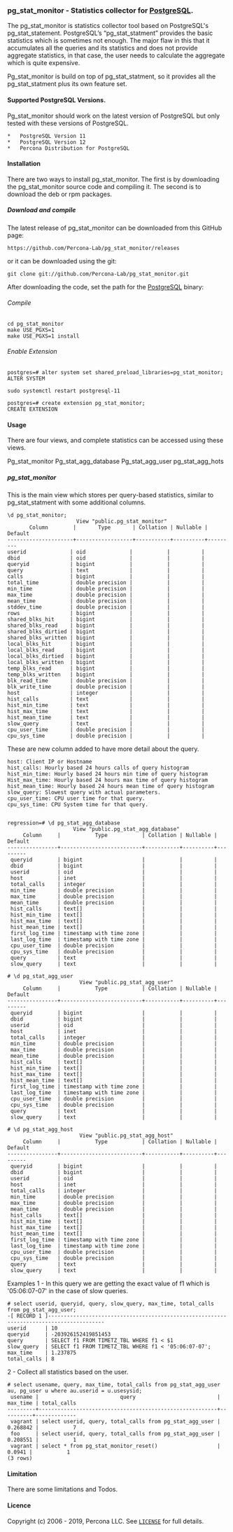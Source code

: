 
### pg_stat_monitor - Statistics collector for [PostgreSQL][1].

The pg_stat_monitor is statistics collector tool based on PostgreSQL's pg_stat_statement. PostgreSQL’s “pg_stat_statment” provides the basic statistics which is sometimes not enough. The major flaw in this that it accumulates all the queries and its statistics and does not provide aggregate statistics, in that case, the user needs to calculate the aggregate which is quite expensive.

Pg_stat_monitor is build on top of pg_stat_statment, so it provides all the pg_stat_statment plus its own feature set. 
  
#### Supported PostgreSQL Versions.
Pg_stat_monitor should work on the latest version of PostgreSQL but only tested with these versions of PostgreSQL.

    *   PostgreSQL Version 11
    *   PostgreSQL Version 12
    *   Percona Distribution for PostgreSQL

#### Installation
There are two ways to install pg_stat_monitor. The first is by downloading the pg_stat_monitor source code and compiling it. The second is to download the deb or rpm packages.

##### Download and compile
The latest release of pg_stat_monitor can be downloaded from this GitHub page:

    https://github.com/Percona-Lab/pg_stat_monitor/releases
    
or it can be downloaded using the git:

    git clone git://github.com/Percona-Lab/pg_stat_monitor.git
    
After downloading the code, set the path for the [PostgreSQL][1] binary:

###### Compile
    cd pg_stat_monitor
    make USE_PGXS=1
    make USE_PGXS=1 install

###### Enable Extension
    postgres=# alter system set shared_preload_libraries=pg_stat_monitor;
    ALTER SYSTEM

    sudo systemctl restart postgresql-11

    postgres=# create extension pg_stat_monitor;
    CREATE EXTENSION


#### Usage
There are four views, and complete statistics can be accessed using these views.

  Pg_stat_monitor
  Pg_stat_agg_database
  Pg_stat_agg_user
  pg_stat_agg_hots

##### pg_stat_monitor
This is the main view which stores per query-based statistics, similar to pg_stat_statment with some additional columns.

    \d pg_stat_monitor;
                          View "public.pg_stat_monitor"
           Column        |       Type       | Collation | Nullable | Default 
    ---------------------+------------------+-----------+----------+---------
    userid              | oid              |           |          | 
    dbid                | oid              |           |          | 
    queryid             | bigint           |           |          | 
    query               | text             |           |          | 
    calls               | bigint           |           |          | 
    total_time          | double precision |           |          | 
    min_time            | double precision |           |          | 
    max_time            | double precision |           |          | 
    mean_time           | double precision |           |          | 
    stddev_time         | double precision |           |          | 
    rows                | bigint           |           |          | 
    shared_blks_hit     | bigint           |           |          | 
    shared_blks_read    | bigint           |           |          | 
    shared_blks_dirtied | bigint           |           |          | 
    shared_blks_written | bigint           |           |          | 
    local_blks_hit      | bigint           |           |          | 
    local_blks_read     | bigint           |           |          | 
    local_blks_dirtied  | bigint           |           |          | 
    local_blks_written  | bigint           |           |          | 
    temp_blks_read      | bigint           |           |          | 
    temp_blks_written   | bigint           |           |          | 
    blk_read_time       | double precision |           |          | 
    blk_write_time      | double precision |           |          | 
    host                | integer          |           |          | 
    hist_calls          | text             |           |          | 
    hist_min_time       | text             |           |          | 
    hist_max_time       | text             |           |          | 
    hist_mean_time      | text             |           |          | 
    slow_query          | text             |           |          | 
    cpu_user_time       | double precision |           |          | 
    cpu_sys_time        | double precision |           |          | 
    

These are new column added to have more detail about the query.
    
    host: Client IP or Hostname
    hist_calls: Hourly based 24 hours calls of query histogram
    hist_min_time: Hourly based 24 hours min time of query histogram
    Hist_max_time: Hourly based 24 hours max time of query histogram
    hist_mean_time: Hourly based 24 hours mean time of query histogram
    slow_query: Slowest query with actual parameters.
    cpu_user_time: CPU user time for that query.
    cpu_sys_time: CPU System time for that query.


    regression=# \d pg_stat_agg_database 
                         View "public.pg_stat_agg_database"
         Column     |           Type           | Collation | Nullable | Default 
    ----------------+--------------------------+-----------+----------+---------
     queryid        | bigint                   |           |          | 
     dbid           | bigint                   |           |          | 
     userid         | oid                      |           |          | 
     host           | inet                     |           |          | 
     total_calls    | integer                  |           |          | 
     min_time       | double precision         |           |          | 
     max_time       | double precision         |           |          | 
     mean_time      | double precision         |           |          | 
     hist_calls     | text[]                   |           |          | 
     hist_min_time  | text[]                   |           |          | 
     hist_max_time  | text[]                   |           |          | 
     hist_mean_time | text[]                   |           |          | 
     first_log_time | timestamp with time zone |           |          | 
     last_log_time  | timestamp with time zone |           |          | 
     cpu_user_time  | double precision         |           |          | 
     cpu_sys_time   | double precision         |           |          | 
     query          | text                     |           |          | 
     slow_query     | text                     |           |          | 
    
    # \d pg_stat_agg_user
                           View "public.pg_stat_agg_user"
         Column     |           Type           | Collation | Nullable | Default 
    ----------------+--------------------------+-----------+----------+---------
     queryid        | bigint                   |           |          | 
     dbid           | bigint                   |           |          | 
     userid         | oid                      |           |          | 
     host           | inet                     |           |          | 
     total_calls    | integer                  |           |          | 
     min_time       | double precision         |           |          | 
     max_time       | double precision         |           |          | 
     mean_time      | double precision         |           |          | 
     hist_calls     | text[]                   |           |          | 
     hist_min_time  | text[]                   |           |          | 
     hist_max_time  | text[]                   |           |          | 
     hist_mean_time | text[]                   |           |          | 
     first_log_time | timestamp with time zone |           |          | 
     last_log_time  | timestamp with time zone |           |          | 
     cpu_user_time  | double precision         |           |          | 
     cpu_sys_time   | double precision         |           |          | 
     query          | text                     |           |          | 
     slow_query     | text                     |           |          | 

    # \d pg_stat_agg_host
                           View "public.pg_stat_agg_host"
         Column     |           Type           | Collation | Nullable | Default 
    ----------------+--------------------------+-----------+----------+---------
     queryid        | bigint                   |           |          | 
     dbid           | bigint                   |           |          | 
     userid         | oid                      |           |          | 
     host           | inet                     |           |          | 
     total_calls    | integer                  |           |          | 
     min_time       | double precision         |           |          | 
     max_time       | double precision         |           |          | 
     mean_time      | double precision         |           |          | 
     hist_calls     | text[]                   |           |          | 
     hist_min_time  | text[]                   |           |          | 
     hist_max_time  | text[]                   |           |          | 
     hist_mean_time | text[]                   |           |          | 
     first_log_time | timestamp with time zone |           |          | 
     last_log_time  | timestamp with time zone |           |          | 
     cpu_user_time  | double precision         |           |          | 
     cpu_sys_time   | double precision         |           |          | 
     query          | text                     |           |          | 
     slow_query     | text                     |           |          |    

Examples
1 - In this query we are getting the exact value of f1 which is '05:06:07-07' in the case of slow queries.
 
    # select userid, queryid, query, slow_query, max_time, total_calls from pg_stat_agg_user; 
    -[ RECORD 1 ]----------------------------------------------------------------------------------------
    userid      | 10
    queryid     | -203926152419851453
    query       | SELECT f1 FROM TIMETZ_TBL WHERE f1 < $1
    slow_query  | SELECT f1 FROM TIMETZ_TBL WHERE f1 < '05:06:07-07';
    max_time    | 1.237875
    total_calls | 8

2 - Collect all statistics based on the user.

    # select usename, query, max_time, total_calls from pg_stat_agg_user au, pg_user u where au.userid = u.usesysid; 
     usename |                          query                          | max_time | total_calls 
    ---------+---------------------------------------------------------+----------+-------------
     vagrant | select userid, query, total_calls from pg_stat_agg_user | 0.268842 |           7
     foo     | select userid, query, total_calls from pg_stat_agg_user | 0.208551 |           1
     vagrant | select * from pg_stat_monitor_reset()                   |   0.0941 |           1
    (3 rows) 


#### Limitation
There are some limitations and Todos. 

#### Licence
Copyright (c) 2006 - 2019, Percona LLC.
See [`LICENSE`][2] for full details.

[1]: https://www.postgresql.org/
[2]: https://github.com/Percona-Lab/pg_stat_monitor/blob/master/LICENSE
[3]: https://github.com/Percona-Lab/pg_stat_monitor/issues/new
[4]: CONTRIBUTING.md
